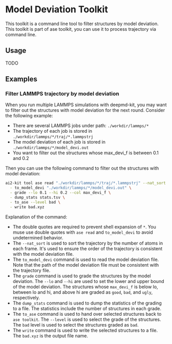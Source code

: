 # Model Deviation Toolkit

This toolkit is a command line tool to filter structures by model deviation.
This toolkit is part of ase toolkit, you can use it to process trajectory via command line.

## Usage
TODO

## Examples

### Filter LAMMPS trajectory by model deviation

When you run multiple LAMMPS simulations with deepmd-kit, you may want to filter out the structures with model deviation for the next round. Consider the following example:

* There are several LAMMPS jobs under path: `./workdir/lammps/*`
* The trajectory of each job is stored in `./workdir/lammps/*/traj/*.lammpstrj`
* The model deviation of each job is stored in `./workdir/lammps/*/model_devi.out`
* You want to filter out the structures whose max_devi_f is between 0.1 and 0.2

Then you can use the following command to filter out the structures with model deviation:

```bash
ai2-kit tool ase read "./workdir/lammps/*/traj/*.lammpstrj" --nat_sort \
  - to_model_devi "./workdir/lammps/*/model_devi.out" \
  - grade --lo 0.1 --hi 0.2 --col max_devi_f \
  - dump_stats stats.tsv \
  - to_ase --level bad \
  - write bad.xyz
```

Explanation of the command:
* The double quotes are required to prevent shell expansion of `*`. You muse use double quotes with `ase read` and `to_model_devi` to avoid undetermined behavior.
* The `--nat_sort` is used to sort the trajectory by the number of atoms in each frame. It's used to ensure the order of the trajectory is consistent with the model deviation file. 
* The `to_model_devi` command is used to read the model deviation file. Note that the path of the model deviation file must be consistent with the trajectory file.
* The `grade` command is used to grade the structures by the model deviation. The `--lo` and `--hi` are used to set the lower and upper bound of the model deviation. The structures whose  `max_devi_f` is below lo, between lo and hi, and above hi are graded as `good`, `bad`, and `ugly`, respectively.
* The `dump_stats` command is used to dump the statistics of the grading to a file. The statistics include the number of structures in each grade.
 * The `to_ase` command is used to hand over selected structures back to `ase toolkit`. The `--level` is used to select the grade of the structures. The `bad` level is used to select the structures graded as `bad`.
* The `write` command is used to write the selected structures to a file. The `bad.xyz` is the output file name.